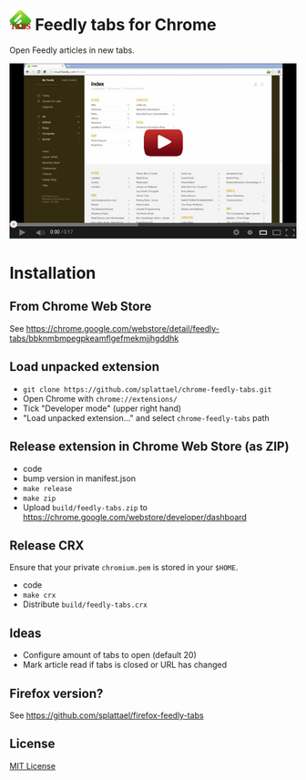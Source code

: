 # ![Feedly tabs icon](images/icon38.png) Feedly tabs for Chrome

Open Feedly articles in new tabs.

[![Example usage on YouTube](youtube-splashscreen.jpg)](http://www.youtube.com/watch?v=_CMg6tK0CMw)

# Installation

## From Chrome Web Store

See https://chrome.google.com/webstore/detail/feedly-tabs/bbknmbmpegpkeamflgefmekmjjhgddhk

## Load unpacked extension

* `git clone https://github.com/splattael/chrome-feedly-tabs.git`
* Open Chrome with `chrome://extensions/`
* Tick "Developer mode" (upper right hand)
* "Load unpacked extension..." and select `chrome-feedly-tabs` path

## Release extension in Chrome Web Store (as ZIP)

* code
* bump version in manifest.json
* `make release`
* `make zip`
* Upload `build/feedly-tabs.zip` to https://chrome.google.com/webstore/developer/dashboard

## Release CRX

Ensure that your private `chromium.pem` is stored in your `$HOME`.

* code
* `make crx`
* Distribute `build/feedly-tabs.crx`

## Ideas

* Configure amount of tabs to open (default 20)
* Mark article read if tabs is closed or URL has changed

## Firefox version?

See https://github.com/splattael/firefox-feedly-tabs

## License

[MIT License](LICENSE.txt)
